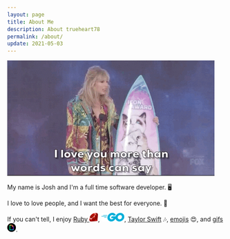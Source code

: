 ```yaml
---
layout: page
title: About Me
description: About trueheart78
permalink: /about/
update: 2021-05-03
---
```


![Taylor Swift][taylor-love-gif]

My name is Josh and I'm a full time software developer. :desktop_computer:

I love to love people, and I want the best for everyone. :sparkling_heart:

If you can't tell, I enjoy [Ruby ![ruby][ruby-logo]][ruby-lang], [![go][go-logo]][go-lang],
[Taylor Swift][taylor-swift] :notes:, [emojis][emoji] :heart_eyes:, and [gifs ![giphy][giphy-logo]][giphy].


[ruby-lang]: https://www.ruby-lang.org
[go-lang]: https://golang.org/
[emoji]: https://emojipedia.org/
[taylor-swift]: https://taylorswift.com/
[ruby-logo]: /assets/images/language-icons/ruby-20x20.png
[go-logo]: /assets/images/language-icons/go-53x20.png
[giphy-logo]: /assets/images/companies/giphy-20x20.png
[taylor-love-gif]: /assets/images/taylor-swift/taylor-award-love.gif
[giphy]: https://giphy.com/taylorswift
